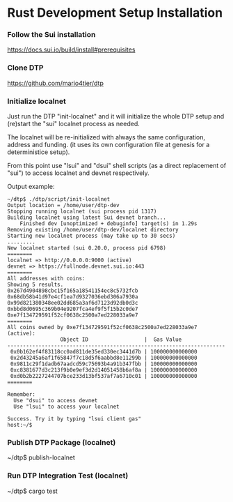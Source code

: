
# Rust Development Setup Installation

### Follow the Sui installation
<https://docs.sui.io/build/install#prerequisites>

### Clone DTP
<https://github.com/mario4tier/dtp>


### Initialize localnet 

Just run the DTP "init-localnet" and it will initialize the whole DTP setup and (re)start the "sui" localnet process as needed. 

The localnet will be re-initialized with always the same configuration, address and funding.
(it uses its own configuration file at genesis for a deterministice setup).

From this point use "lsui" and "dsui" shell scripts (as a direct replacement of "sui") to access localnet and devnet respectively.

Output example:
``` text
~/dtp$ ./dtp/script/init-localnet
Output location = /home/user/dtp-dev
Stopping running localnet (sui process pid 1317)
Building localnet using latest Sui devnet branch...
    Finished dev [unoptimized + debuginfo] target(s) in 1.29s
Removing existing /home/user/dtp-dev/localnet directory
Starting new localnet process (may take up to 30 secs)
.........
New localnet started (sui 0.20.0, process pid 6798)
========
localnet => http://0.0.0.0:9000 (active)
devnet => https://fullnode.devnet.sui.io:443
========
All addresses with coins:
Showing 5 results.
0x267d4904898cbc15f165a18541154ec8c5732fcb
0x68db58b41d97e4cf1ea7d9327036ebd306a7930a
0x99d821380348ee02dd685a3af6d7123d92db0d3c
0xbbd8d0695c369b04e9207fca4ef9f5f15b2c0de7
0xe7f134729591f52cf0638c2500a7ed228033a9e7
========
All coins owned by 0xe7f134729591f52cf0638c2500a7ed228033a9e7 (active):
                 Object ID                  |  Gas Value
----------------------------------------------------------------------
 0x0b162ef4f83118cc0ad811de35ed330ec3441d7b | 100000000000000
 0x2d43245a6af1f65847f7c18d5f6aabbd8e11299b | 100000000000000
 0x9811c29f1dadb67aadcd59c75693b4a91b347fbb | 100000000000000
 0xc8381677d3c213f9b0e9ef3d2d14051458b6af8a | 100000000000000
 0xd0b2b2227244707bce233d13bf537af7a6710c01 | 100000000000000
========

Remember:
  Use "dsui" to access devnet
  Use "lsui" to access your localnet

Success. Try it by typing "lsui client gas"
host:~/$
```

### Publish DTP Package (localnet)
~/dtp$ publish-localnet


### Run DTP Integration Test (localnet)
~/dtp$ cargo test
